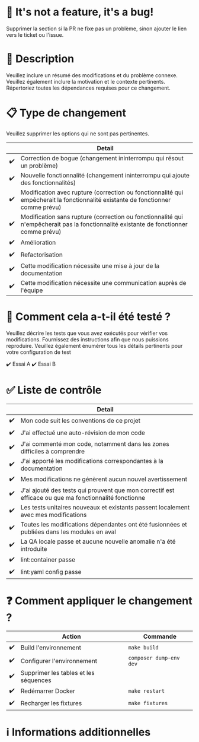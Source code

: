 # :bug: It's not a feature, it's a bug!

Supprimer la section si la PR ne fixe pas un problème, sinon ajouter le lien vers le ticket ou l'issue.

# :loudspeaker: Description

Veuillez inclure un résumé des modifications et du problème connexe. Veuillez également inclure la motivation et le contexte pertinents. Répertoriez toutes les dépendances requises pour ce changement.

# :clipboard: Type de changement

Veuillez supprimer les options qui ne sont pas pertinentes.

|  | Detail
| --- | ---
| :heavy_check_mark: | Correction de bogue (changement ininterrompu qui résout un problème)
| :heavy_check_mark: | Nouvelle fonctionnalité (changement ininterrompu qui ajoute des fonctionnalités)
| :heavy_check_mark: | Modification avec rupture (correction ou fonctionnalité qui empêcherait la fonctionnalité existante de fonctionner comme prévu)
| :heavy_check_mark: | Modification sans rupture (correction ou fonctionnalité qui n'empêcherait pas la fonctionnalité existante de fonctionner comme prévu)
| :heavy_check_mark: | Amélioration
| :heavy_check_mark: | Refactorisation
| :heavy_check_mark: | Cette modification nécessite une mise à jour de la documentation
| :heavy_check_mark: | Cette modification nécessite une communication auprès de l'équipe

# :pencil: Comment cela a-t-il été testé ?

Veuillez décrire les tests que vous avez exécutés pour vérifier vos modifications. Fournissez des instructions afin que nous puissions reproduire. Veuillez également énumérer tous les détails pertinents pour votre configuration de test

:heavy_check_mark:  Essai A
:heavy_check_mark:  Essai B

# :white_check_mark: Liste de contrôle

|  | Detail
| --- | ---
| :heavy_check_mark: | Mon code suit les conventions de ce projet
| :heavy_check_mark: | J'ai effectué une auto-révision de mon code
| :heavy_check_mark: | J'ai commenté mon code, notamment dans les zones difficiles à comprendre
| :heavy_check_mark: | J'ai apporté les modifications correspondantes à la documentation
| :heavy_check_mark: | Mes modifications ne génèrent aucun nouvel avertissement
| :heavy_check_mark: | J'ai ajouté des tests qui prouvent que mon correctif est efficace ou que ma fonctionnalité fonctionne
| :heavy_check_mark: | Les tests unitaires nouveaux et existants passent localement avec mes modifications
| :heavy_check_mark: | Toutes les modifications dépendantes ont été fusionnées et publiées dans les modules en aval
| :heavy_check_mark: | La QA locale passe et aucune nouvelle anomalie n'a été introduite
| :heavy_check_mark: | lint:container passe
| :heavy_check_mark: | lint:yaml config passe

# :question: Comment appliquer le changement ?

|  | Action | Commande
| --- | --- | ---
| :heavy_check_mark: | Build l'environnement | `make build`
| :heavy_check_mark: | Configurer l'environnement | `composer dump-env dev`
| :heavy_check_mark: | Supprimer les tables et les séquences |
| :heavy_check_mark: | Redémarrer Docker | `make restart`
| :heavy_check_mark: | Recharger les fixtures | `make fixtures`

# :information_source: Informations additionnelles

